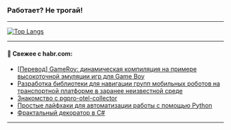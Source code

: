 ### Работает? Не трогай!

---
<!--
#### 🛠️ Technical stack:

![Java](https://img.shields.io/badge/Java-informational?logo=Oracle&style=flat&logoColor=white&color=FF4500)
![Kotlin](https://img.shields.io/badge/Kotlin-informational?logo=Kotlin&style=flat&logoColor=white&color=774D97)
![TS](https://img.shields.io/badge/TypeScript-informational?logo=typeScript&style=flat&logoColor=black&color=017acc)
![Python](https://img.shields.io/badge/Python-informational?logo=Python&style=flat&logoColor=black&color=ffdd54) <br>
![Spring](https://img.shields.io/badge/Spring-informational?logo=Spring&style=flat&logoColor=white&color=6DB33F) 
![SpringBoot](https://img.shields.io/badge/SpringBoot-informational?logo=SpringBoot&style=flat&logoColor=white&color=6DB33F)
![Nest](https://img.shields.io/badge/NestJS-informational?logo=NestJS&style=flat&logoColor=white&color=E0234E) 
![NodeJS](https://img.shields.io/badge/NodeJS-informational?logo=node.js&style=flat&logoColor=white&color=70A760)<br>
![PostgreSQL](https://img.shields.io/badge/PostgreSQL-informational?logo=PostgreSQL&style=flat&logoColor=white&color=DAA520)
![MongoDB](https://img.shields.io/badge/MongoDB-informational?logo=MongoDB&style=flat&logoColor=white&color=870000)
![Apache](https://img.shields.io/badge/Apache-informational?logo=apache&style=flat&logoColor=white&color=f74e28)

___ 
-->

<!--- #### 🛠️ : --->

[![Top Langs](https://github-readme-stats-82jvfl3w3-advtsettinggmailcoms-projects.vercel.app/api/top-langs/?username=zloylis&langs_count=10&hide_title=true&title_color=e6edf3&size_weight=0.5&count_weight=0.5&layout=compact&hide_progress=true&hide_border=true&theme=dracula)](https://github.com/zloylis)

<!---


####  :octocat:&nbsp;&nbsp; Статистика:

![GitHub stats](https://github-readme-stats-u2qms2cxw-advtsettinggmailcoms-projects.vercel.app/api?username=zloylis&show_icons=true&hide_border=true&theme=dracula&title_color=e6edf3&include_all_commits=true&count_private=true&hide_rank=false&hide_title=true&rank_icon=github)
-->
---

#### 💬 Свежее с habr.com:

<!-- BLOG-POST-LIST:START -->
- [[Перевод] GameRoy: динамическая компиляция на примере высокоточной эмуляции игр для Game Boy](https://habr.com/ru/articles/883638/?utm_source=habrahabr&utm_medium=rss&utm_campaign=883638)
- [Разработка библиотеки для навигации групп мобильных роботов на транспортной платформе в заранее неизвестной среде](https://habr.com/ru/articles/883636/?utm_source=habrahabr&utm_medium=rss&utm_campaign=883636)
- [Знакомство с pgpro-otel-collector](https://habr.com/ru/companies/postgrespro/articles/883632/?utm_source=habrahabr&utm_medium=rss&utm_campaign=883632)
- [Простые лайфхаки для автоматизации работы с помощью Python](https://habr.com/ru/companies/netologyru/articles/881796/?utm_source=habrahabr&utm_medium=rss&utm_campaign=881796)
- [Фрактальный декоратор в C#](https://habr.com/ru/companies/otus/articles/883338/?utm_source=habrahabr&utm_medium=rss&utm_campaign=883338)
<!-- BLOG-POST-LIST:END -->

---
